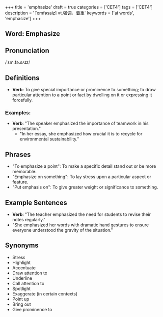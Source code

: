 +++
title = 'emphasize'
draft = true
categories = ['CET4']
tags = ['CET4']
description = '[ˈemfəsaiz] vt.强调，着重'
keywords = ['ai words', 'emphasize']
+++

## Word: Emphasize

## Pronunciation
/ˈɛm.fə.sʌɪz/

## Definitions
- **Verb**: To give special importance or prominence to something; to draw particular attention to a point or fact by dwelling on it or expressing it forcefully.

### Examples:
- **Verb**: "The speaker emphasized the importance of teamwork in his presentation."
  - "In her essay, she emphasized how crucial it is to recycle for environmental sustainability."
  
## Phrases
- "To emphasize a point": To make a specific detail stand out or be more memorable.
- "Emphasize on something": To lay stress upon a particular aspect or feature.
- "Put emphasis on": To give greater weight or significance to something.

## Example Sentences
- **Verb**: "The teacher emphasized the need for students to revise their notes regularly."
- "She emphasized her words with dramatic hand gestures to ensure everyone understood the gravity of the situation."

## Synonyms
- Stress
- Highlight
- Accentuate
- Draw attention to
- Underline
- Call attention to
- Spotlight
- Exaggerate (in certain contexts)
- Point up
- Bring out
- Give prominence to
